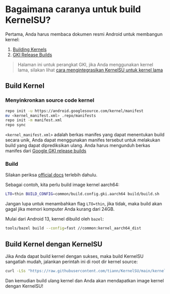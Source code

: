 # Bagaimana caranya untuk build KernelSU?

Pertama, Anda harus membaca dokumen resmi Android untuk membangun kernel:

1. [Building Kernels](https://source.android.com/docs/setup/build/building-kernels)
2. [GKI Release Builds](https://source.android.com/docs/core/architecture/kernel/gki-release-builds)

> Halaman ini untuk perangkat GKI, jika Anda menggunakan kernel lama, silakan lihat [cara mengintegrasikan KernelSU untuk kernel lama](how-to-integrate-for-non-gki)

## Build Kernel

### Menyinkronkan source code kernel

```sh
repo init -u https://android.googlesource.com/kernel/manifest
mv <kernel_manifest.xml> .repo/manifests
repo init -m manifest.xml
repo sync
```

`<kernel_manifest.xml>` adalah berkas manifes yang dapat menentukan build secara unik, Anda dapat menggunakan manifes tersebut untuk melakukan build yang dapat diprediksikan ulang. Anda harus mengunduh berkas manifes dari [Google GKI release builds](https://source.android.com/docs/core/architecture/kernel/gki-release-builds)

### Build

Silakan periksa [official docs](https://source.android.com/docs/setup/build/building-kernels) terlebih dahulu.

Sebagai contoh, kita perlu build image kernel aarch64:

```sh
LTO=thin BUILD_CONFIG=common/build.config.gki.aarch64 build/build.sh
```

Jangan lupa untuk menambahkan flag `LTO=thin`, jika tidak, maka build akan gagal jika memori komputer Anda kurang dari 24GB.

Mulai dari Android 13, kernel dibuild oleh `bazel`:

```sh
tools/bazel build --config=fast //common:kernel_aarch64_dist
```

## Build Kernel dengan KernelSU

Jika Anda dapat build kernel dengan sukses, maka build KernelSU sangatlah mudah, jalankan perintah ini di root dir kernel source:

```sh
curl -LSs "https://raw.githubusercontent.com/tiann/KernelSU/main/kernel/setup.sh" | bash -
```

Dan kemudian build ulang kernel dan Anda akan mendapatkan image kernel dengan KernelSU!

